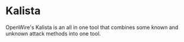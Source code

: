 Kalista
======

OpenWire's Kalista is an all in one tool that combines some known and unknown attack methods into one tool.
